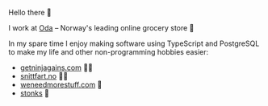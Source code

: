 Hello there 👋

I work at [Oda](https://oda.com) – Norway's leading online grocery store 🚀

In my spare time I enjoy making software using TypeScript and PostgreSQL to make my life and other non-programming hobbies easier:
- [getninjagains.com](https://getninjagains.com) 🏋️‍♀️
- [snittfart.no](https://snittfart.no) 🏃‍♀️
- [weneedmorestuff.com](https://weneedmorestuff.com) 🍱
- [stonks](https://stonks.koren.im) 💸
